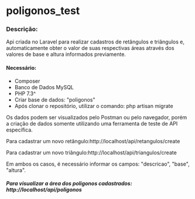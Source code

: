 # poligonos_test

<h3>Descrição: </h3>
<p>Api criada no Laravel para realizar cadastros de retângulos e triângulos e, automaticamente obter o valor de suas respectivas áreas através dos valores de base e altura informados previamente. </p>
<h4>Necessário: </h4>
<ul>
  <li>Composer</li>
  <li>Banco de Dados MySQL</li>
  <li>PHP 7.3^</li>
  <li>Criar base de dados: "poligonos"</li>
  <li>Após clonar o repositório, utilizar o comando: php artisan migrate</li>
</ul>

<p>Os dados podem ser visualizados pelo Postman ou pelo navegador, porém a criação de dados somente utilizando uma ferramenta de teste de API específica.</p>

<p>Para cadastrar um novo retângulo:http://localhost/api/retangulos/create </p>
<p>Para cadastrar um novo triângulo:http://localhost/api/triangulos/create </p>
<p>Em ambos os casos, é necessário informar os campos: "descricao", "base", "altura".</p>

<h5>Para visualizar a área dos poligonos cadastrados: http://localhost/api/poligonos </h5>

